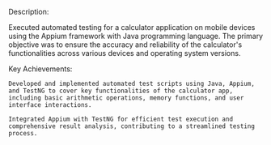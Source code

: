 Description:

Executed automated testing for a calculator application on mobile devices using the Appium framework with Java programming language. The primary objective was to ensure the accuracy and reliability of the calculator's functionalities across various devices and operating system versions.

Key Achievements:

    Developed and implemented automated test scripts using Java, Appium, and TestNG to cover key functionalities of the calculator app, including basic arithmetic operations, memory functions, and user interface interactions.
    
    Integrated Appium with TestNG for efficient test execution and comprehensive result analysis, contributing to a streamlined testing process.
